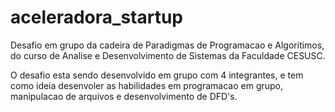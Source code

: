 # aceleradora_startup



Desafio em grupo da cadeira de Paradigmas de Programacao e Algoritimos, do curso de Analise e Desenvolvimento de Sistemas da Faculdade CESUSC.

O desafio esta sendo desenvolvido em grupo com 4 integrantes, e tem como ideia desenvoler as habilidades em programacao em grupo, manipulacao de arquivos e desenvolvimento de DFD's.
